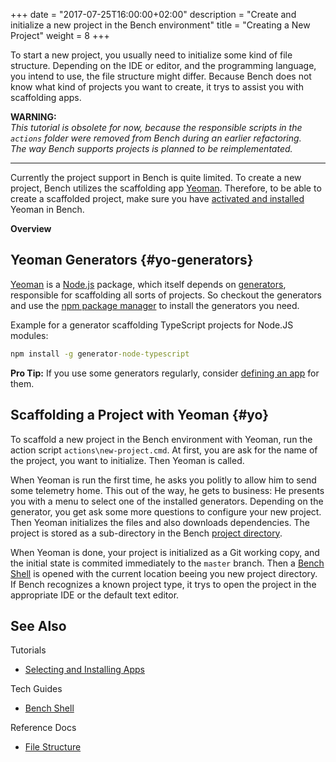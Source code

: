 +++
date = "2017-07-25T16:00:00+02:00"
description = "Create and initialize a new project in the Bench environment"
title = "Creating a New Project"
weight = 8
+++

[Yeoman]: https://yeoman.io
[Node.js]: https://nodejs.org
[Generators]: http://yeoman.io/generators/
[Project Directory]: /ref/file-structure/#projects-dir
[Bench Shell]: /guide/shell
[NPM Package Install]: https://docs.npmjs.com/getting-started/installing-npm-packages-locally
[Custom Apps]: /tutorial/apps-custom

To start a new project, you usually need to initialize some kind of
file structure. Depending on the IDE or editor, and the programming language,
you intend to use, the file structure might differ.
Because Bench does not know what kind of projects you want to create,
it trys to assist you with scaffolding apps.
<!--more-->

**WARNING:**  
_This tutorial is obsolete for now, because the responsible scripts in the `actions` folder were removed from Bench during an earlier refactoring._  
_The way Bench supports projects is planned to be reimplementated._

----

Currently the project support in Bench is quite limited.
To create a new project, Bench utilizes the scaffolding app [Yeoman][].
Therefore, to be able to create a scaffolded project, make sure you
have [activated and installed](/tutorial/apps) Yeoman in Bench.

**Overview**

<!-- #data-list /*/* -->

## Yeoman Generators {#yo-generators}
[Yeoman][] is a [Node.js][] package, which itself depends on [generators][],
responsible for scaffolding all sorts of projects.
So checkout the generators and use the [npm package manager][npm package install]
to install the generators you need.

Example for a generator scaffolding TypeScript projects for Node.JS modules:

```cmd
npm install -g generator-node-typescript
```

**Pro Tip:**
If you use some generators regularly, consider [defining an app][custom apps] for them.

## Scaffolding a Project with Yeoman {#yo}
To scaffold a new project in the Bench environment with Yeoman,
run the action script `actions\new-project.cmd`.
At first, you are ask for the name of the project, you want to initialize.
Then Yeoman is called.

When Yeoman is run the first time, he asks you politly to allow him to send
some telemetry home.
This out of the way, he gets to business:
He presents you with a menu to select one of the installed generators.
Depending on the generator, you get ask some more questions to configure your
new project.
Then Yeoman initializes the files and also downloads dependencies.
The project is stored as a sub-directory in the Bench [project directory][].

When Yeoman is done, your project is initialized as a Git working copy,
and the initial state is commited immediately to the `master` branch.
Then a [Bench Shell][] is opened with the current location
beeing you new project directory.
If Bench recognizes a known project type, it trys to open the project in
the appropriate IDE or the default text editor.

## See Also

Tutorials

* [Selecting and Installing Apps](/tutorial/apps)

Tech Guides

* [Bench Shell](/guide/shell)

Reference Docs

* [File Structure](/ref/file-structure)

